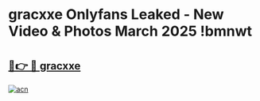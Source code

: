 # gracxxe Onlyfans Leaked - New Video & Photos March 2025 !bmnwt

# <h2><a href="https://xi6thh.iuczelnia.edu.pl?title=gracxxe&ref=bmnwt">🔗👉 🔴 gracxxe</a></h2>

[![acn](https://github.com/user-attachments/assets/0f9c940e-d8b0-45ae-aac7-cd30a18b3e1c)](https://xi6thh.iuczelnia.edu.pl?title=gracxxe&ref=bmnwt)

